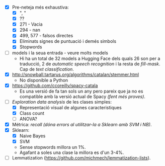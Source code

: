 - [x] Pre-neteja més exhaustiva:
    - [x] ", "
    - [x] ??
    - [x] 271 - Vacia
    - [x] 294 - nan
    - [x] 499, 577 - falsos directes
    - [x] Eliminats signes de puntuació i demés simbols
    - [x] Stopwords

- [ ] models i la seua entrada - veure molts models
    - Hi ha un total de 32 models a Hugging Face dels quals 26 son per a traducció, 2 de *automatic speech recognition* i la resta de *fill-mask*. Cap de *text classification*.
- [x] http://snowball.tartarus.org/algorithms/catalan/stemmer.html
    - No disponible a Python
- [x] https://github.com/ccoreilly/spacy-catala
    - Es una versió de fa tan sols un any pero pareix que ja no es compatible amb la versió actual de Spacy *(fent més proves)*.
- [ ] *Exploration data analysis* de les clases simples:
    - [x] Representació visual de algunes caracteristiques
    - [x] Class count
    - [ ] ANOVA?
- [x] Métrica: *recall* *(dóna errors al utilitzar-la a Sklearn amb SVM i NB)*.
- [x] Sklearn:
    - [x] Naive Bayes
    - [x] SVM
    - Sense stopwords millora un 1%.
    - Agafant a soles una clase la millora es d'un 3-4%.
- [ ] Lemmatization (https://github.com/michmech/lemmatization-lists).